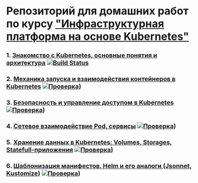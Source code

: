 # Репозиторий для домашних работ по курсу ["Инфраструктурная платформа на основе Kubernetes"](https://otus.ru/lessons/infrastrukturnaya-platforma-na-osnove-kubernetes/)



### 1. [Знакомство с Kubernetes, основные понятия и архитектура](kubernetes-intro/README.md) [![Build Status](https://travis-ci.com/otus-kuber-2020-07/vasiliev-alexey_platform.svg?branch=kubernetes-intro)](https://travis-ci.com/otus-kuber-2020-07/vasiliev-alexey_platform)

### 2. [Механика запуска и взаимодействия контейнеров в Kubernetes](kubernetes-controllers/README.md) [![Проверка](https://travis-ci.com/otus-kuber-2020-07/vasiliev-alexey_platform.svg?branch=kubernetes-controllers)](https://travis-ci.com/otus-kuber-2020-07/vasiliev-alexey_platform))

### 3. [Безопасность и управление доступом в Kubernetes](kubernetes-security/README.md) [![Проверка](https://travis-ci.com/otus-kuber-2020-07/vasiliev-alexey_platform.svg?branch=kubernetes-security)](https://travis-ci.com/otus-kuber-2020-07/vasiliev-alexey_platform))

### 4. [Сетевое взаимодействие Pod, сервисы](kubernetes-networks/README.md) [![Проверка](https://travis-ci.com/otus-kuber-2020-07/vasiliev-alexey_platform.svg?branch=kubernetes-networks)](https://travis-ci.com/otus-kuber-2020-07/vasiliev-alexey_platform))

### 5. [Хранение данных в Kubernetes: Volumes, Storages, Statefull-приложения](kubernetes-volumes/README.md) [![Проверка](https://travis-ci.com/otus-kuber-2020-07/vasiliev-alexey_platform.svg?branch=kubernetes-volumes)](https://travis-ci.com/otus-kuber-2020-07/vasiliev-alexey_platform))

### 6. [Шаблонизация манифестов. Helm и его аналоги (Jsonnet, Kustomize)](kubernetes-networks/README.md) [![Проверка](https://travis-ci.com/otus-kuber-2020-07/vasiliev-alexey_platform.svg?branch=kubernetes-templating)](https://travis-ci.com/otus-kuber-2020-07/vasiliev-alexey_platform))
